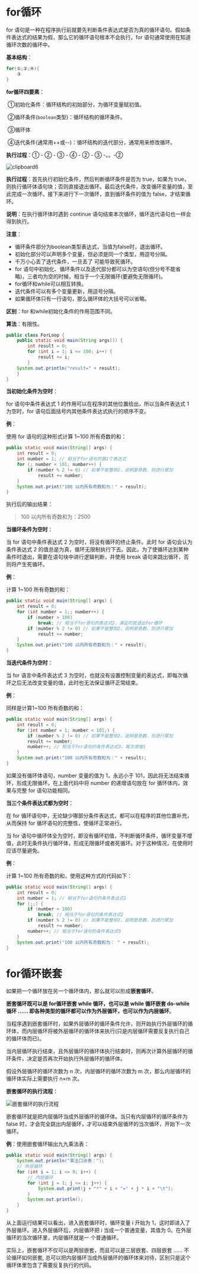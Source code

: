 # for循环

for 语句是一种在程序执行前就要先判断条件表达式是否为真的循环语句。假如条件表达式的结果为假，那么它的循环语句根本不会执行。for 语句通常使用在知道循环次数的循环中。

**基本结构**：

```java
for(①;②;④){
    ③
}
```

**for循环四要素**：

​	①初始化条件：循环结构的初始部分，为循环变量赋初值。

​	②循环条件(`boolean`类型)：循环结构的循环条件。

​	③循环体

​	④迭代条件(通常用++或--)：循环结构的迭代部分，通常用来修改循环。

**执行过程**：① - ② - ③ - ④ - ② - ③ -。。-②

![clipboard6](https://cdn.jsdelivr.net/gh/letengzz/Two-C@main/img/Java/202207281450992.png)

**执行过程**：首先执行初始化条件，然后判断循环条件是否为 true，如果为 true，则执行循环体语句块；否则直接退出循环。最后迭代条件，改变循环变量的值，至此完成一次循环。接下来进行下一次循环，直到循环条件的值为 false，才结束循环。

**说明**：在执行循环体时遇到 continue 语句结束本次循环，循环迭代语句也一样会得到执行。

**注意**：

- 循环条件部分为boolean类型表达式，当值为false时，退出循环。
- 初始化部分可以声明多个变量，但必须是同一个类型，用逗号分隔。
- 千万小心丢了迭代条件，一旦丢了 可能导致死循环。
- for 语句中初始化、循环条件以及迭代部分都可以为空语句(但分号不能省略)，三者均为空的时候，相当于一个无限循环(要避免无限循环)。
- for循环和while可以相互转换。
- 迭代条件可以有多个变量更新，用逗号分隔。
- 如果循环体只有一行语句，那么循环体的大括号可以省略。

**区别**：for 和while初始化条件的作用范围不同。

**算法**：有限性。 

```java
public class ForLoop { 
    public static void main(String args[]) { 
        int result = 0; 
        for (int i = 1; i <= 100; i++) { 
            result += i; 
        } 
    System.out.println("result=" + result); 
    } 
}
```

**当初始化条件为空时**：

for 语句中条件表达式 1 的作用可以在程序的其他位置给出，所以当条件表达式 1 为空时，for 语句后面括号内其他条件表达式执行的顺序不变。

**例**：

使用 for 语句的这种形式计算 1~100 所有奇数的和：

```java
public static void main(String[] args) {    
    int result = 0;    
    int number = 1; // 相当于for语句的第1个表达式    
    for (; number < 101; number++) {        
        if (number % 2 != 0) // 如果不能整除2，说明是奇数，则进行累加            
            result += number;    
    }    
    System.out.print("100 以内所有奇数和为：" + result);
}
```

执行后的输出结果：

> 100 以内所有奇数和为：2500

**当循环条件为空时**：

当 for 语句中条件表达式 2 为空时，将没有循环的终止条件。此时 for 语句会认为条件表达式 2 的值总是为真，循环无限制执行下去。因此，为了使循环达到某种条件时退出，需要在语句块中进行逻辑判断，并使用 break 语句来跳出循环，否则将产生死循环。

**例**：

计算 1~100 所有奇数的和：

```java
public static void main(String[] args) {    
    int result = 0;    
    for (int number = 1;; number++) {        
        if (number > 100)            
            break; // 相当于for语句的表达式2，满足时就退出for循环        
        if (number % 2 != 0) // 如果不能整除2，说明是奇数，则进行累加            
            result += number;    
    }    
    System.out.print("100 以内所有奇数和为：" + result);
}
```

**当迭代条件为空时**：

当 for 语言中条件表达式 3 为空时，也就没有设置控制变量的表达式，即每次循环之后无法改变变量的值，此时也无法保证循环正常结束。

**例**：

同样是计算1~100 所有奇数的和：

```java
public static void main(String[] args) {    
    int result = 0;    
    for (int number = 1; number < 101;) {        
        if (number % 2 != 0) // 如果不能整除2，说明是奇数，则进行累加            
        result += number;        
        number++; // 相当于for语句的条件表达式3，每次递增1    
    }    
    System.out.print("100 以内所有奇数和为：" + result);
}
```

如果没有循环体语句，number 变量的值为 1，永远小于 101，因此将无法结束循环，形成无限循环。在上面代码中将 number 的递增语句放在 for 循环体内，效果与完整 for 语句功能相同。

**当三个条件表达式都为空时**：

在 for 循环语句中，无论缺少哪部分条件表达式，都可以在程序的其他位置补充，从而保持 for 循环语句的完整性，使循环正常进行。

当 for 语句中循环体全为空时，即没有循环初值，不判断循环条件，循环变量不增值，此时无条件执行循环体，形成无限循环或者死循环。对于这种情况，在使用时应该尽量避免。

**例**：

计算 1~100 所有奇数的和，使用这种方式的代码如下： 

```java
public static void main(String[] args) {    
    int result = 0;    
    int number = 1; // 相当于for语句的条件表达式1    
    for (;;) {        
        if (number > 100)            
            break; // 相当于for语句的条件表达式2        
        if (number % 2 != 0) // 如果不能整除2，说明是奇数，则进行累加            
            result += number;        
        number++; // 相当于for语句的条件表达式3    
    }    
    System.out.print("100 以内所有奇数和为： " + result);
}
```

# for循环嵌套

如果把一个循环放在另一个循环体内，那么就可以形成**嵌套循环**。

**嵌套循环既可以是 for循环嵌套 while 循环，也可以是 while 循环嵌套 do-while 循环 …… 即各种类型的循环都可以作为外层循环，也可以作为内层循环**。

当程序遇到嵌套循环时，如果外层循环的循环条件允许，则开始执行外层循环的循环体，而内层循环将被外层循环的循环体来执行(只是内层循环需要反复执行自己的循环体而已)。

当内层循环执行结束，且外层循环的循环体执行结束时，则再次计算外层循环的循环条件，决定是否再次开始执行外层循环的循环体。

假设外层循环的循环次数为 n 次，内层循环的循环次数为 m 次，那么内层循环的循环体实际上需要执行 n×m 次。

**嵌套循环的执行流程**：

![嵌套循环的执行流程](https://cdn.jsdelivr.net/gh/letengzz/Two-C@main/img/Java/202209161603004.jpeg)

嵌套循环就是把内层循环当成外层循环的循环体。当只有内层循环的循环条件为 false 时，才会完全跳出内层循环，才可以结束外层循环的当次循环，开始下一次循环。

**例**：使用嵌套循环输出九九乘法表：

```java
public static void main(String[] args) {    
    System.out.println("乘法口诀表：");    
    // 外层循环    
    for (int i = 1; i <= 9; i++) {        
        // 内层循环        
        for (int j = 1; j <= i; j++) {            
            System.out.print(j + "*" + i + "=" + j * i + "\t");        
        }        
        System.out.println();    
    }
}
```

从上面运行结果可以看出，进入嵌套循环时，循环变量 i 开始为 1，这时即进入了外层循环。进入外层循环后，内层循环把 i 当成一个普通变量，其值为 0。在外层循环的当次循环里，内层循环就是一 个普通循环。

实际上，嵌套循环不仅可以是两层嵌套，而且可以是三层嵌套、四层嵌套 …… 不论循环如何嵌套, 总可以把内层循环当成外层循环的循环体来对待，区别只是这个循环体里包含了需要反复执行的代码。

